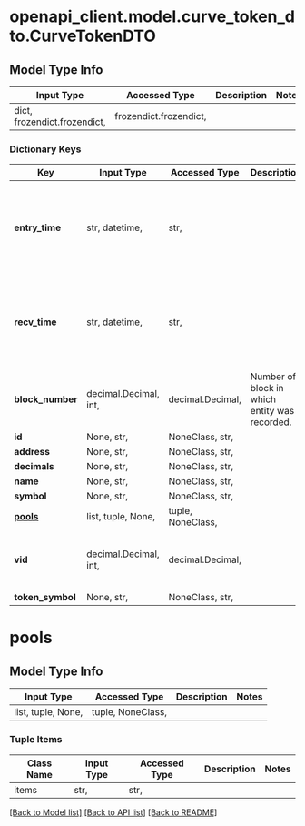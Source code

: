 # openapi_client.model.curve_token_dto.CurveTokenDTO

## Model Type Info
Input Type | Accessed Type | Description | Notes
------------ | ------------- | ------------- | -------------
dict, frozendict.frozendict,  | frozendict.frozendict,  |  | 

### Dictionary Keys
Key | Input Type | Accessed Type | Description | Notes
------------ | ------------- | ------------- | ------------- | -------------
**entry_time** | str, datetime,  | str,  |  | [optional] value must conform to RFC-3339 date-time
**recv_time** | str, datetime,  | str,  |  | [optional] value must conform to RFC-3339 date-time
**block_number** | decimal.Decimal, int,  | decimal.Decimal,  | Number of block in which entity was recorded. | [optional] value must be a 64 bit integer
**id** | None, str,  | NoneClass, str,  |  | [optional] 
**address** | None, str,  | NoneClass, str,  |  | [optional] 
**decimals** | None, str,  | NoneClass, str,  |  | [optional] 
**name** | None, str,  | NoneClass, str,  |  | [optional] 
**symbol** | None, str,  | NoneClass, str,  |  | [optional] 
**[pools](#pools)** | list, tuple, None,  | tuple, NoneClass,  |  | [optional] 
**vid** | decimal.Decimal, int,  | decimal.Decimal,  |  | [optional] value must be a 64 bit integer
**token_symbol** | None, str,  | NoneClass, str,  |  | [optional] 

# pools

## Model Type Info
Input Type | Accessed Type | Description | Notes
------------ | ------------- | ------------- | -------------
list, tuple, None,  | tuple, NoneClass,  |  | 

### Tuple Items
Class Name | Input Type | Accessed Type | Description | Notes
------------- | ------------- | ------------- | ------------- | -------------
items | str,  | str,  |  | 

[[Back to Model list]](../../README.md#documentation-for-models) [[Back to API list]](../../README.md#documentation-for-api-endpoints) [[Back to README]](../../README.md)

